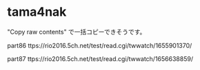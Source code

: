 # tama4nak

"Copy raw contents" で一括コピーできそうです。

part86
ttps://rio2016.5ch.net/test/read.cgi/twwatch/1655901370/

part87
ttps://rio2016.5ch.net/test/read.cgi/twwatch/1656638859/
